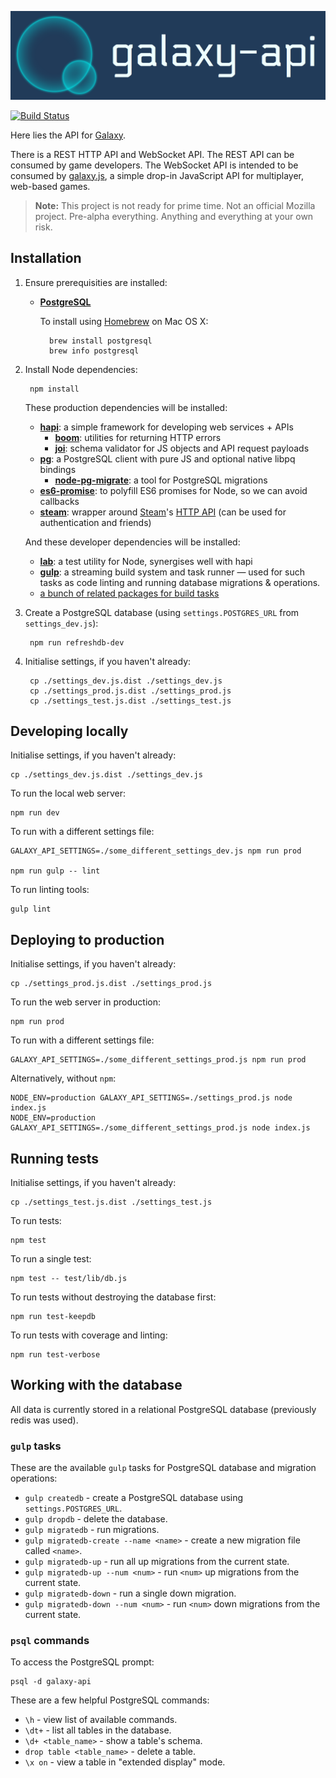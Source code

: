 ![galaxy-api](images/logo.png?raw=true "galaxy-api")

[![Build Status](https://travis-ci.org/mozilla/galaxy-api.svg?branch=master)](https://travis-ci.org/mozilla/galaxy-api "Build Status")

Here lies the API for [Galaxy](https://github.com/mozilla/galaxy).

There is a REST HTTP API and WebSocket API. The REST API can be consumed by game developers. The WebSocket API is intended to be consumed by [galaxy.js](https://github.com/mozilla/galaxy.js), a simple drop-in JavaScript API for multiplayer, web-based games.

> __Note:__ This project is not ready for prime time. Not an official Mozilla project. Pre-alpha everything. Anything and everything at your own risk.


## Installation

1. Ensure prerequisities are installed:

    * [__PostgreSQL__](http://www.postgresql.org/)

	    To install using [Homebrew](http://brew.sh/) on Mac OS X:

            brew install postgresql
            brew info postgresql

2. Install Node dependencies:

        npm install

    These production dependencies will be installed:

    * [__hapi__](https://github.com/hapijs/hapi):
    a simple framework for developing web services + APIs
        * [__boom__](https://github.com/hapijs/boom):
        utilities for returning HTTP errors
        * [__joi__](https://github.com/hapijs/joi):
        schema validator for JS objects and API request payloads
    * [__pg__](https://github.com/brianc/node-postgres):
    a PostgreSQL client with pure JS and optional native libpq bindings
        * [__node-pg-migrate__](https://github.com/theoephraim/node-pg-migrate):
        a tool for PostgreSQL migrations
    * [__es6-promise__](https://github.com/jakearchibald/es6-promise):
    to polyfill ES6 promises for Node, so we can avoid callbacks
    * [__steam__](https://github.com/seishun/node-steam):
    wrapper around [Steam](http://store.steampowered.com/)'s
    [HTTP API](http://steamcommunity.com/dev) (can be used for authentication
    and friends)

    And these developer dependencies will be installed:

    * [__lab__](https://github.com/hapijs/lab):
    a test utility for Node, synergises well with hapi
    * [__gulp__](https://github.com/gulpjs/gulp/):
    a streaming build system and task runner — used for such tasks as
    code linting and running database migrations & operations.
    * [a bunch of related packages for build tasks](package.json)

3. Create a PostgreSQL database (using `settings.POSTGRES_URL` from `settings_dev.js`):

        npm run refreshdb-dev

4. Initialise settings, if you haven't already:

        cp ./settings_dev.js.dist ./settings_dev.js
        cp ./settings_prod.js.dist ./settings_prod.js
        cp ./settings_test.js.dist ./settings_test.js


## Developing locally

Initialise settings, if you haven't already:

    cp ./settings_dev.js.dist ./settings_dev.js

To run the local web server:

    npm run dev

To run with a different settings file:

    GALAXY_API_SETTINGS=./some_different_settings_dev.js npm run prod

    npm run gulp -- lint

To run linting tools:

    gulp lint


## Deploying to production

Initialise settings, if you haven't already:

    cp ./settings_prod.js.dist ./settings_prod.js

To run the web server in production:

    npm run prod

To run with a different settings file:

    GALAXY_API_SETTINGS=./some_different_settings_prod.js npm run prod

Alternatively, without `npm`:

    NODE_ENV=production GALAXY_API_SETTINGS=./settings_prod.js node index.js
    NODE_ENV=production GALAXY_API_SETTINGS=./some_different_settings_prod.js node index.js


## Running tests

Initialise settings, if you haven't already:

    cp ./settings_test.js.dist ./settings_test.js

To run tests:

    npm test

To run a single test:

    npm test -- test/lib/db.js

To run tests without destroying the database first:

    npm run test-keepdb

To run tests with coverage and linting:

    npm run test-verbose


## Working with the database

All data is currently stored in a relational PostgreSQL database (previously redis was used).

### `gulp` tasks

These are the available `gulp` tasks for PostgreSQL database and migration operations:

* `gulp createdb` - create a PostgreSQL database using `settings.POSTGRES_URL`.
* `gulp dropdb` - delete the database.
* `gulp migratedb` - run migrations.
* `gulp migratedb-create --name <name>` - create a new migration file called `<name>`.
* `gulp migratedb-up` - run all up migrations from the current state.
* `gulp migratedb-up --num <num>` - run `<num>` up migrations from the current state.
* `gulp migratedb-down` - run a single down migration.
* `gulp migratedb-down --num <num>` - run `<num>` down migrations from the current state.

### `psql` commands

To access the PostgreSQL prompt:

    psql -d galaxy-api

These are a few helpful PostgreSQL commands:

* `\h` - view list of available commands.
* `\dt+` - list all tables in the database.
* `\d+ <table_name>` - show a table's schema.
* `drop table <table_name>` - delete a table.
* `\x on` - view a table in "extended display" mode.
